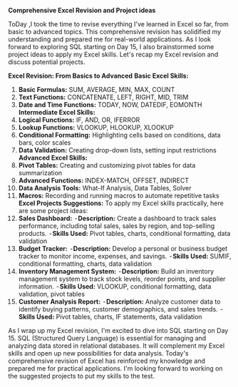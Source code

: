 **Comprehensive Excel Revision and Project ideas**

 ToDay ,I took the time to revise everything I've learned in Excel so far, from basic to advanced topics. This comprehensive revision has solidified my understanding and prepared me for real-world applications. As I look forward to exploring SQL starting on Day 15, I also brainstormed some project ideas to apply my Excel skills. Let's recap my Excel revision and discuss potential projects.
 
**Excel Revision: From Basics to Advanced**
**Basic Excel Skills:**
1. **Basic Formulas:** SUM, AVERAGE, MIN, MAX, COUNT
2. **Text Functions:** CONCATENATE, LEFT, RIGHT, MID, TRIM
3. **Date and Time Functions:** TODAY, NOW, DATEDIF, EOMONTH
**Intermediate Excel Skills:**
1. **Logical Functions:** IF, AND, OR, IFERROR
2. **Lookup Functions:** VLOOKUP, HLOOKUP, XLOOKUP
3. **Conditional Formatting:** Highlighting cells based on conditions, data bars, color scales
4. **Data Validation:** Creating drop-down lists, setting input restrictions
**Advanced Excel Skills:**
1. **Pivot Tables:** Creating and customizing pivot tables for data summarization
2. **Advanced Functions:** INDEX-MATCH, OFFSET, INDIRECT
3. **Data Analysis Tools:** What-If Analysis, Data Tables, Solver
4. **Macros:** Recording and running macros to automate repetitive tasks
**Excel Projects Suggestions:**
To apply my Excel skills practically, here are some project ideas:
1. **Sales Dashboard:**
 - **Description:** Create a dashboard to track sales performance, including total sales, sales by region, and top-selling products.
 - **Skills Used:** Pivot tables, charts, conditional formatting, data validation
2. **Budget Tracker:**
 - **Description:** Develop a personal or business budget tracker to monitor income, expenses, and savings.
 - **Skills Used:** SUMIF, conditional formatting, charts, data validation
3. **Inventory Management System:**
 - **Description:** Build an inventory management system to track stock levels, reorder points, and supplier information.
 - **Skills Used:** VLOOKUP, conditional formatting, data validation, pivot tables
4. **Customer Analysis Report:**
 - **Description:** Analyze customer data to identify buying patterns, customer demographics, and sales trends.
 - **Skills Used:** Pivot tables, charts, IF statements, data validation

As I wrap up my Excel revision, I'm excited to dive into SQL starting on Day 15. SQL (Structured Query Language) is essential for managing and analyzing data stored in relational databases. It will complement my Excel skills and open up new possibilities for data analysis.
Today's comprehensive revision of Excel has reinforced my knowledge and prepared me for practical applications. I'm looking forward to working on the suggested projects to put my skills to the test. 